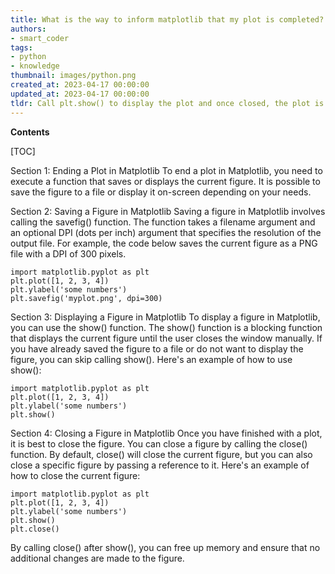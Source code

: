 ```yaml
---
title: What is the way to inform matplotlib that my plot is completed?
authors:
- smart_coder
tags:
- python
- knowledge
thumbnail: images/python.png
created_at: 2023-04-17 00:00:00
updated_at: 2023-04-17 00:00:00
tldr: Call plt.show() to display the plot and once closed, the plot is finished.
---
```


**Contents**

[TOC]

Section 1: Ending a Plot in Matplotlib
To end a plot in Matplotlib, you need to execute a function that saves or displays the current figure. It is possible to save the figure to a file or display it on-screen depending on your needs. 

Section 2: Saving a Figure in Matplotlib 
Saving a figure in Matplotlib involves calling the savefig() function. The function takes a filename argument and an optional DPI (dots per inch) argument that specifies the resolution of the output file. For example, the code below saves the current figure as a PNG file with a DPI of 300 pixels.

```
import matplotlib.pyplot as plt
plt.plot([1, 2, 3, 4])
plt.ylabel('some numbers')
plt.savefig('myplot.png', dpi=300)
```

Section 3: Displaying a Figure in Matplotlib
To display a figure in Matplotlib, you can use the show() function. The show() function is a blocking function that displays the current figure until the user closes the window manually. If you have already saved the figure to a file or do not want to display the figure, you can skip calling show(). Here's an example of how to use show():

```
import matplotlib.pyplot as plt
plt.plot([1, 2, 3, 4])
plt.ylabel('some numbers')
plt.show()
```

Section 4: Closing a Figure in Matplotlib
Once you have finished with a plot, it is best to close the figure. You can close a figure by calling the close() function. By default, close() will close the current figure, but you can also close a specific figure by passing a reference to it. Here's an example of how to close the current figure:

```
import matplotlib.pyplot as plt
plt.plot([1, 2, 3, 4])
plt.ylabel('some numbers')
plt.show()
plt.close()
```

By calling close() after show(), you can free up memory and ensure that no additional changes are made to the figure.
